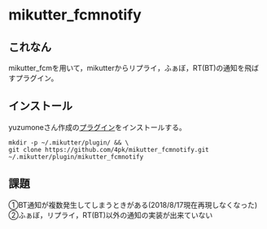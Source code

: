 # mikutter_fcmnotify
## これなん
mikutter_fcmを用いて，mikutterからリプライ，ふぁぼ，RT(BT)の通知を飛ばすプラグイン。
## インストール
yuzumoneさん作成の[プラグイン](https://github.com/yuzumone/mikutter_fcm)をインストールする。

```
mkdir -p ~/.mikutter/plugin/ && \
git clone https://github.com/4pk/mikutter_fcmnotify.git ~/.mikutter/plugin/mikutter_fcmnotify
```
## 課題
①BT通知が複数発生してしまうときがある(2018/8/17現在再現しなくなった)  
②ふぁぼ，リプライ，RT(BT)以外の通知の実装が出来ていない
